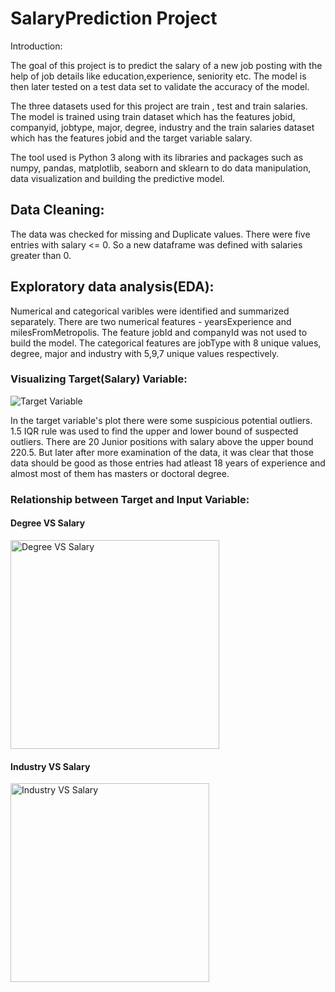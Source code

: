# SalaryPrediction Project

Introduction:

The goal of this project is to predict the salary of a new job posting with the help of job details like education,experience, seniority etc. The model is then later tested on a test data set to validate the accuracy of the model.

The three datasets used for this project are train , test and train salaries. The model is trained using train dataset which has the features jobid, companyid, jobtype, major, degree, industry and the train salaries dataset which has the features jobid and the target variable salary.

The tool used is Python 3 along with its libraries and packages such as numpy, pandas, matplotlib, seaborn and sklearn to do data manipulation, data visualization and building the predictive model.

## Data Cleaning:
The data was checked for missing and Duplicate values. There were five entries with salary <= 0. So a new dataframe was defined with salaries greater than 0.

## Exploratory data analysis(EDA):
Numerical and categorical varibles were identified and summarized separately. There are two numerical features - yearsExperience and milesFromMetropolis. The feature jobId and companyId was not used to build the model. The categorical features are jobType with 8 unique values, degree, major and industry with 5,9,7 unique values respectively.

### Visualizing Target(Salary) Variable:

![Target Variable](https://user-images.githubusercontent.com/63967431/88532182-c2dd4280-d021-11ea-866d-2f5b5b8265e3.JPG)

In the target variable's plot there were some suspicious potential outliers. 1.5 IQR rule was used to find the upper and lower bound of suspected outliers. There are 20 Junior positions with salary above the upper bound 220.5. But later after more examination of the data, it was clear that those data should be good as those entries had atleast 18 years of experience and almost most of them has masters or doctoral degree.

### Relationship between Target and Input Variable:

#### Degree VS Salary
<img width="334" alt="Degree VS Salary" src="https://user-images.githubusercontent.com/63967431/88532398-27989d00-d022-11ea-9ae0-f0bcc9a5344c.PNG">

#### Industry VS Salary
<img width="318" alt="Industry VS Salary" src="https://user-images.githubusercontent.com/63967431/88532514-5ca4ef80-d022-11ea-88bd-91407653da72.PNG">



